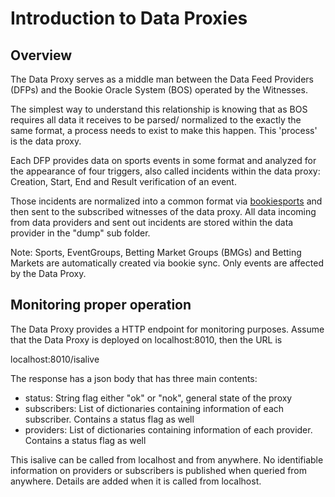 # Introduction to Data Proxies

## Overview

The Data Proxy serves as a middle man between the Data Feed Providers \(DFPs\) and the Bookie Oracle System \(BOS\) operated by the Witnesses. 

The simplest way to understand this relationship is knowing that as BOS requires all data it receives to be parsed/ normalized to the exactly the same format, a process needs to exist to make this happen. This 'process' is the data proxy.

Each DFP provides data on sports events in some format and analyzed for the appearance of four triggers, also called incidents within the data proxy: Creation, Start, End and Result verification of an event.

Those incidents are normalized into a common format via [bookiesports](https://pypi.python.org/pypi/bookiesports) and then sent to the subscribed witnesses of the data proxy. All data incoming from data providers and sent out incidents are stored within the data provider in the "dump" sub folder.

Note: Sports, EventGroups, Betting Market Groups \(BMGs\) and Betting Markets are automatically created via bookie sync. Only events are affected by the Data Proxy.

## Monitoring proper operation

The Data Proxy provides a HTTP endpoint for monitoring purposes. Assume that the Data Proxy is deployed on localhost:8010, then the URL is

localhost:8010/isalive

The response has a json body that has three main contents:

* status: String flag either "ok" or "nok", general state of the proxy
* subscribers: List of dictionaries containing information of each subscriber. Contains a status flag as well
* providers: List of dictionaries containing information of each provider. Contains a status flag as well

This isalive can be called from localhost and from anywhere. No identifiable information on providers or subscribers is published when queried from anywhere. Details are added when it is called from localhost.

